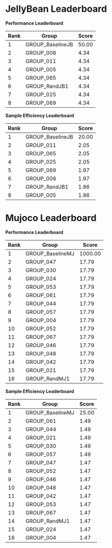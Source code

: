 # JellyBean Leaderboard

**Performance Leaderboard**

|Rank      |Group     |Score     |
|----------|----------|----------|
|1      |GROUP_BaselineJB     |50.00     |
|2      |GROUP_008     |4.34     |
|3      |GROUP_011     |4.34     |
|4      |GROUP_005     |4.34     |
|5      |GROUP_065     |4.34     |
|6      |GROUP_RandJB1     |4.34     |
|7      |GROUP_025     |4.34     |
|8      |GROUP_069     |4.34     |


**Sample Efficiency Leaderboard**

|Rank      |Group     |Score     |
|----------|----------|----------|
|1      |GROUP_BaselineJB     |20.00     |
|2      |GROUP_011     |2.05     |
|3      |GROUP_065     |2.05     |
|4      |GROUP_025     |2.05     |
|5      |GROUP_069     |1.97     |
|6      |GROUP_008     |1.97     |
|7      |GROUP_RandJB1     |1.86     |
|8      |GROUP_005     |1.86     |


# Mujoco Leaderboard

**Performance Leaderboard**

|Rank      |Group     |Score     |
|----------|----------|----------|
|1      |GROUP_BaselineMJ     |1000.00     |
|2      |GROUP_047     |17.79     |
|3      |GROUP_030     |17.79     |
|4      |GROUP_024     |17.79     |
|5      |GROUP_053     |17.79     |
|6      |GROUP_061     |17.79     |
|7      |GROUP_044     |17.79     |
|8      |GROUP_057     |17.79     |
|9      |GROUP_004     |17.79     |
|10      |GROUP_052     |17.79     |
|11      |GROUP_067     |17.79     |
|12      |GROUP_046     |17.79     |
|13      |GROUP_048     |17.79     |
|14      |GROUP_042     |17.79     |
|15      |GROUP_021     |17.79     |
|16      |GROUP_RandMJ1     |17.79     |


**Sample Efficiency Leaderboard**

|Rank      |Group     |Score     |
|----------|----------|----------|
|1      |GROUP_BaselineMJ     |25.00     |
|2      |GROUP_061     |1.49     |
|3      |GROUP_044     |1.49     |
|4      |GROUP_021     |1.49     |
|5      |GROUP_030     |1.49     |
|6      |GROUP_057     |1.49     |
|7      |GROUP_047     |1.47     |
|8      |GROUP_052     |1.47     |
|9      |GROUP_046     |1.47     |
|10      |GROUP_048     |1.47     |
|11      |GROUP_042     |1.47     |
|12      |GROUP_053     |1.47     |
|13      |GROUP_067     |1.47     |
|14      |GROUP_RandMJ1     |1.47     |
|15      |GROUP_024     |1.47     |
|16      |GROUP_004     |1.47     |


